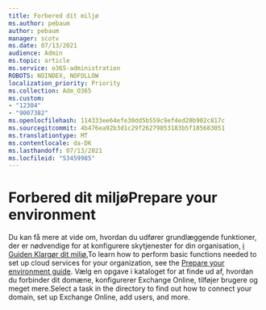 ```yaml
---
title: Forbered dit miljø
ms.author: pebaum
author: pebaum
manager: scotv
ms.date: 07/13/2021
audience: Admin
ms.topic: article
ms.service: o365-administration
ROBOTS: NOINDEX, NOFOLLOW
localization_priority: Priority
ms.collection: Adm_O365
ms.custom:
- "12304"
- "9007382"
ms.openlocfilehash: 114333ee64efe30dd5b559c9ef4ed20b902c817c
ms.sourcegitcommit: 4b476ea92b3d1c29f26279853183b5f185683051
ms.translationtype: MT
ms.contentlocale: da-DK
ms.lasthandoff: 07/13/2021
ms.locfileid: "53459985"
---
```

# <a name="prepare-your-environment"></a><span data-ttu-id="47160-102">Forbered dit miljø</span><span class="sxs-lookup"><span data-stu-id="47160-102">Prepare your environment</span></span>

<span data-ttu-id="47160-103">Du kan få mere at vide om, hvordan du udfører grundlæggende funktioner, der er nødvendige for at konfigurere skytjenester for din organisation, [i Guiden Klargør dit miljø.](https://admin.microsoft.com/adminportal/home#/modernonboarding/prepareyourenvironment)</span><span class="sxs-lookup"><span data-stu-id="47160-103">To learn how to perform basic functions needed to set up cloud services for your organization, see the [Prepare your environment guide](https://admin.microsoft.com/adminportal/home#/modernonboarding/prepareyourenvironment).</span></span> <span data-ttu-id="47160-104">Vælg en opgave i kataloget for at finde ud af, hvordan du forbinder dit domæne, konfigurerer Exchange Online, tilføjer brugere og meget mere.</span><span class="sxs-lookup"><span data-stu-id="47160-104">Select a task in the directory to find out how to connect your domain, set up Exchange Online, add users, and more.</span></span>     